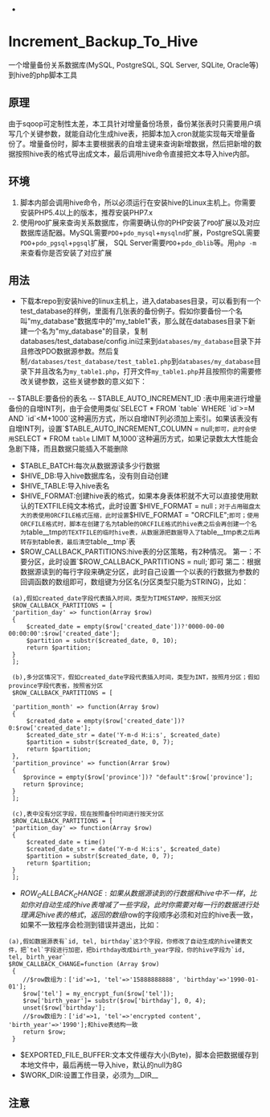 -
# Increment_Backup_To_Hive
一个增量备份关系数据库(MySQL, PostgreSQL, SQL Server, SQLite, Oracle等)到hive的php脚本工具

## 原理
由于sqoop可定制性太差，本工具针对增量备份场景，备份某张表时只需要用户填写几个关键参数，就能自动化生成hive表，把脚本加入cron就能实现每天增量备份了。增量备份时，脚本主要根据表的自增主键来查询新增数据，然后把新增的数据按照hive表的格式导出成文本，最后调用hive命令直接把文本导入hive内部。

## 环境

1. 脚本内部会调用hive命令，所以必须运行在安装hive的Linux主机上。你需要安装PHP5.4以上的版本，推荐安装PHP7.x
2. 使用`PDO`扩展来查询关系数据库，你需要确认你的PHP安装了`PDO`扩展以及对应数据库适配器。MySQL需要`PDO`+`pdo_mysql`+`mysqlnd`扩展，PostgreSQL需要`PDO`+`pdo_pgsql`+`pgsql`扩展， SQL Server需要`PDO`+`pdo_dblib`等。用`php -m`来查看你是否安装了对应扩展

## 用法

- 下载本repo到安装hive的linux主机上，进入databases目录，可以看到有一个test_database的样例，里面有几张表的备份例子。假如你要备份一个名叫"my_database"数据库中的"my_table1"表，那么就在databases目录下新建一个名为"my_database"的目录，复制databases/test_database/config.ini过来到`databases/my_database`目录下并且修改PDO数据源参数。然后复制`/databases/test_database/test_table1.php`到`databases/my_database`目录下并且改名为`my_table1.php`，打开文件`my_table1.php`并且按照你的需要修改关键参数，这些关键参数的意义如下：

-- $TABLE:要备份的表名
-- $TABLE_AUTO_INCREMENT_ID :表中用来进行增量备份的自增INT列，由于会使用类似`SELECT * FROM `table` WHERE `id`>=M AND `id`<M+1000`这种遍历方式，所以自增INT列必须加上索引。如果该表没有自增INT列，设置`$TABLE_AUTO_INCREMENT_COLUMN = null;`即可，此时会使用`SELECT * FROM `table` LIMIT M,1000`这种遍历方式，如果记录数太大性能会急剧下降，而且数据只能插入不能删除
- $TABLE_BATCH:每次从数据源读多少行数据
- $HIVE_DB:导入hive数据库名，没有则自动创建
- $HIVE_TABLE:导入hive表名
- $HIVE_FORMAT:创建hive表的格式，如果本身表体积就不大可以直接使用默认的TEXTFILE纯文本格式，此时设置`$HIVE_FORMAT = null`；对于占用磁盘太大的表使用ORCFILE格式压缩，此时设置`$HIVE_FORMAT = "ORCFILE";`即可；使用ORCFILE格式时，脚本在创建了名为`table`的ORCFILE格式的hive表之后会再创建一个名为`table__tmp`的TEXTFILE的临时hive表，从数据源把数据导入了`table__tmp`表之后再转存到`table`表，最后清空`table__tmp`表
- $ROW_CALLBACK_PARTITIONS:hive表的分区策略，有2种情况。
 第一：不要分区，此时设置`$ROW_CALLBACK_PARTITIONS = null;`即可
 第二：根据数据源读到的每行字段来确定分区，此时自己设置一个以表的行数据为参数的回调函数的数组即可，数组键为分区名(分区类型只能为STRING)，比如：
 
```
 (a),假如created_date字段代表插入时间，类型为TIMESTAMP，按照天分区
 $ROW_CALLBACK_PARTITIONS = [
 'partition_day' => function(Array $row)
 {
	 $created_date = empty($row['created_date'])?'0000-00-00 00:00:00':$row['created_date'];
	 $partition = substr($created_date, 0, 10);
	 return $partition;
 }
 ];
 
 (b),多分区情况下，假如created_date字段代表插入时间，类型为INT，按照月分区；假如province字段代表省，按照省分区
 $ROW_CALLBACK_PARTITIONS = [
 
 'partition_month' => function(Array $row)
 {
	 $created_date = empty($row['created_date'])? 0:$row['created_date'];
	 $created_date_str = date('Y-m-d H:i:s', $created_date)
	 $partition = substr($created_date, 0, 7);
	 return $partition;
 },
 'partition_province' => function(Arrar $row)
 {
    $province = empty($row['province'])? "default":$row['province'];
	return $province;
 }
 ];
 
 (c),表中没有分区字段，现在按照备份时间进行按天分区
 $ROW_CALLBACK_PARTITIONS = [
 'partition_day' => function(Array $row)
 {
	 $created_date = time()
	 $created_date_str = date('Y-m-d H:i:s', $created_date)
	 $partition = substr($created_date, 0, 7);
	 return $partition;
 }
 ];
```
- $ROW_CALLBACK_CHANGE:如果从数据源读到的行数据和hive中不一样，比如你对自动生成的hive表增减了一些字段，此时你需要对每一行的数据进行处理满足hive表的格式，返回的数组$row的字段顺序必须和对应的hive表一致，如果不一致程序会检测到错误并退出，比如：

```
(a),假如数据源表有`id, tel, birthday`这3个字段，你修改了自动生成的hive建表文件，把`tel`字段进行加密，把birthday改成birth_year字段，你的hive字段为`id, tel, birth_year`
$ROW_CALLBACK_CHANGE=function (Array $row)
 {
    //$row数组为：['id'=>1, 'tel'=>'15888888888', 'birthday'=>'1990-01-01'];
 	$row['tel'] = my_encrypt_fun($row['tel']);
 	$row['birth_year']= substr($row['birthday'], 0, 4);
 	unset($row['birthday'];
 	//$row数组为：['id'=>1, 'tel'=>'encrypted content', 'birth_year'=>'1990'];和hive表结构一致
 	return $row;
 }
 ``` 
- $EXPORTED_FILE_BUFFER:文本文件缓存大小(Byte)，脚本会把数据缓存到本地文件中，最后再统一导入hive，默认的null为8G
- $WORK_DIR:设置工作目录，必须为__DIR__

## 注意

